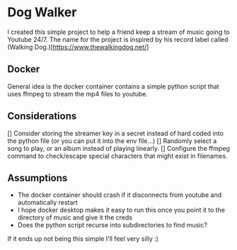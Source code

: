 # Dog Walker

I created this simple project to help a friend keep a stream of music going to Youtube 24/7. The name for the project is inspired by his record label called (Walking Dog.)[https://www.thewalkingdog.net/]

## Docker

General idea is the docker container contains a simple python script that uses ffmpeg to stream the mp4 files to youtube.


## Considerations
[] Consider storing the streamer key in a secret instead of hard coded into the python file (or you can put it into the env file...)
[] Randomly select a song to play, or an album instead of playing linearly. 
[] Configure the ffmpeg command to check/escape special characters that might exist in filenames.

## Assumptions
- The docker container should crash if it disconnects from youtube and automatically restart
- I hope docker desktop makes it easy to run this once you point it to the directory of music and give it the creds
- Does the python script recurse into subdirectories to find music?


If it ends up not being this simple I'll feel very silly :)